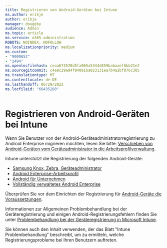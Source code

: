 ```yaml
---
title: Registrieren von Android-Geräten bei Intune
ms.author: erikje
author: erikje
manager: dougeby
audience: Admin
ms.topic: article
ms.service: o365-administration
ROBOTS: NOINDEX, NOFOLLOW
ms.localizationpriority: medium
ms.custom:
- "9000652"
- "2494"
ms.openlocfilehash: ceaa674528d5fa065a5344d859babaaef6bb21e2
ms.sourcegitcommit: c4e8c29a94f840816a023131ea7b4a2bf876c305
ms.translationtype: MT
ms.contentlocale: de-DE
ms.lasthandoff: 06/29/2022
ms.locfileid: "66435280"
---
```

# <a name="enrolling-android-devices-into-intune"></a>Registrieren von Android-Geräten bei Intune

Wenn Sie Benutzer von der Android-Geräteadministratorregistrierung zu Android Enterprise migrieren möchten, lesen Sie bitte: [Verschieben von Android-Geräten vom Geräteadministrator in die Arbeitsprofilverwaltung](https://docs.microsoft.com/mem/intune/enrollment/android-move-device-admin-work-profile).

Intune unterstützt die Registrierung der folgenden Android-Geräte:  

- [Samsung Knox, Zebra, Geräteadministrator](https://docs.microsoft.com/mem/intune/enrollment/android-enroll-device-administrator)
- [Android Enterprise-Arbeitsprofil](https://docs.microsoft.com/mem/intune/enrollment/android-enterprise-overview)
- [Android für Unternehmen](https://docs.microsoft.com/mem/intune/enrollment/android-dedicated-devices-fully-managed-enroll)
- [Vollständig verwaltetes Android Enterprise](https://docs.microsoft.com/mem/intune/enrollment/android-fully-managed-enroll)

Überprüfen Sie vor dem Einrichten der Registrierung für [Android-Geräte die Voraussetzungen](https://docs.microsoft.com/intune/enrollment/android-enroll).  

Informationen zur Allgemeinen Problembehandlung bei der Geräteregistrierung und einigen Android-Registrierungsfehlern finden Sie unter [Problembehandlung bei der Geräteregistrierung in Microsoft Intune](https://docs.microsoft.com/mem/intune/enrollment/troubleshoot-android-enrollment).

Sie können auch den Inhalt verwenden, der das Blatt "Intune Problembehandlung" beschreibt, um zu ermitteln, welche Registrierungsprobleme bei Ihren Benutzern auftreten.
